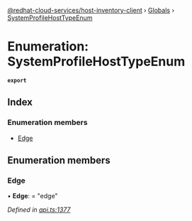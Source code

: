 [@redhat-cloud-services/host-inventory-client](../README.md) › [Globals](../globals.md) › [SystemProfileHostTypeEnum](systemprofilehosttypeenum.md)

# Enumeration: SystemProfileHostTypeEnum

**`export`** 

## Index

### Enumeration members

* [Edge](systemprofilehosttypeenum.md#edge)

## Enumeration members

###  Edge

• **Edge**: = "edge"

*Defined in [api.ts:1377](https://github.com/RedHatInsights/javascript-clients/blob/master/packages/host-inventory/api.ts#L1377)*
